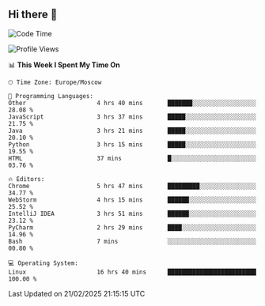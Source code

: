 ## Hi there 👋
<!--START_SECTION:waka-->
![Code Time](http://img.shields.io/badge/Code%20Time-4%2C761%20hrs%206%20mins-blue)

![Profile Views](http://img.shields.io/badge/Profile%20Views-8-blue)

📊 **This Week I Spent My Time On** 

```text
🕑︎ Time Zone: Europe/Moscow

💬 Programming Languages: 
Other                    4 hrs 40 mins       ███████░░░░░░░░░░░░░░░░░░   28.08 % 
JavaScript               3 hrs 37 mins       █████░░░░░░░░░░░░░░░░░░░░   21.75 % 
Java                     3 hrs 21 mins       █████░░░░░░░░░░░░░░░░░░░░   20.10 % 
Python                   3 hrs 15 mins       █████░░░░░░░░░░░░░░░░░░░░   19.55 % 
HTML                     37 mins             █░░░░░░░░░░░░░░░░░░░░░░░░   03.76 % 

🔥 Editors: 
Chrome                   5 hrs 47 mins       █████████░░░░░░░░░░░░░░░░   34.77 % 
WebStorm                 4 hrs 15 mins       ██████░░░░░░░░░░░░░░░░░░░   25.52 % 
IntelliJ IDEA            3 hrs 51 mins       ██████░░░░░░░░░░░░░░░░░░░   23.12 % 
PyCharm                  2 hrs 29 mins       ████░░░░░░░░░░░░░░░░░░░░░   14.96 % 
Bash                     7 mins              ░░░░░░░░░░░░░░░░░░░░░░░░░   00.80 % 

💻 Operating System: 
Linux                    16 hrs 40 mins      █████████████████████████   100.00 % 
```


 Last Updated on 21/02/2025 21:15:15 UTC
<!--END_SECTION:waka-->
<!--
**w3ll1ngt/w3ll1ngt** is a ✨ _special_ ✨ repository because its `README.md` (this file) appears on your GitHub profile.

Here are some ideas to get you started:

- 🔭 I’m currently working on ...
- 🌱 I’m currently learning ...
- 👯 I’m looking to collaborate on ...
- 🤔 I’m looking for help with ...
- 💬 Ask me about ...
- 📫 How to reach me: ...
- 😄 Pronouns: ...
- ⚡ Fun fact: ...
-->
